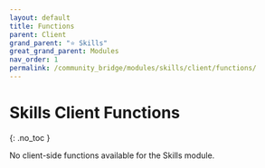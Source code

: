 ```yaml
---
layout: default
title: Functions
parent: Client
grand_parent: "⭐ Skills"
great_grand_parent: Modules
nav_order: 1
permalink: /community_bridge/modules/skills/client/functions/
---
```


# Skills Client Functions
{: .no_toc }

No client-side functions available for the Skills module.
